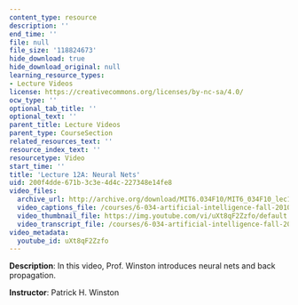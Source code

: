 ```yaml
---
content_type: resource
description: ''
end_time: ''
file: null
file_size: '118824673'
hide_download: true
hide_download_original: null
learning_resource_types:
- Lecture Videos
license: https://creativecommons.org/licenses/by-nc-sa/4.0/
ocw_type: ''
optional_tab_title: ''
optional_text: ''
parent_title: Lecture Videos
parent_type: CourseSection
related_resources_text: ''
resource_index_text: ''
resourcetype: Video
start_time: ''
title: 'Lecture 12A: Neural Nets'
uid: 200f4dde-671b-3c3e-4d4c-227348e14fe8
video_files:
  archive_url: http://archive.org/download/MIT6.034F10/MIT6_034F10_lec12A_300k.mp4
  video_captions_file: /courses/6-034-artificial-intelligence-fall-2010/4ba6f3e177fa506cb50bca51344e4df7_uXt8qF2Zzfo.vtt
  video_thumbnail_file: https://img.youtube.com/vi/uXt8qF2Zzfo/default.jpg
  video_transcript_file: /courses/6-034-artificial-intelligence-fall-2010/c71ebec415da437a775caf722efcc805_uXt8qF2Zzfo.pdf
video_metadata:
  youtube_id: uXt8qF2Zzfo
---
```


**Description**: In this video, Prof. Winston introduces neural nets and back propagation.

**Instructor**: Patrick H. Winston

